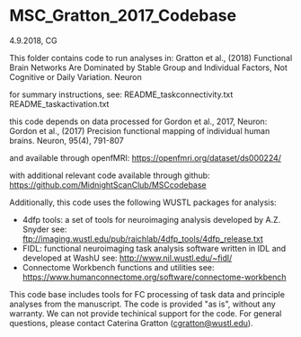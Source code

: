 # MSC_Gratton_2017_Codebase
4.9.2018, CG

This folder contains code to run analyses in:
Gratton et al., (2018) Functional Brain Networks Are Dominated by Stable Group and Individual Factors, Not Cognitive or Daily Variation. Neuron

for summary instructions, see:
README_taskconnectivity.txt
README_taskactivation.txt

this code depends on data processed for Gordon et al., 2017, Neuron:
Gordon et al., (2017) Precision functional mapping of individual human brains. Neuron, 95(4), 791-807

and available through openfMRI:
https://openfmri.org/dataset/ds000224/

with additional relevant code available through github:
https://github.com/MidnightScanClub/MSCcodebase

Additionally, this code uses the following WUSTL packages for analysis:
- 4dfp tools: a set of tools for neuroimaging analysis developed by A.Z. Snyder
  see: ftp://imaging.wustl.edu/pub/raichlab/4dfp_tools/4dfp_release.txt
- FIDL: functional neuroimaging task analysis software written in IDL and developed at WashU
  see: http://www.nil.wustl.edu/~fidl/
- Connectome Workbench functions and utilities
  see: https://www.humanconnectome.org/software/connectome-workbench

This code base includes tools for FC processing of task data and principle analyses from the manuscript. The code is provided "as is", without any warranty. We can not provide techinical support for the code. For general questions, please contact Caterina Gratton (cgratton@wustl.edu).
